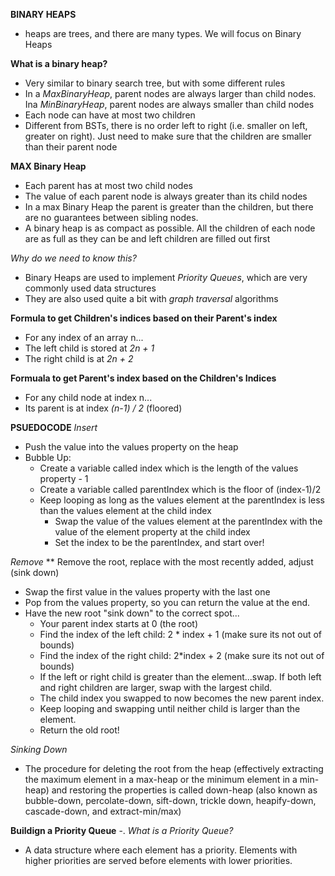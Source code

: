 **BINARY HEAPS**
* heaps are trees, and there are many types. We will focus on Binary Heaps

**What is a binary heap?**
- Very similar to binary search tree, but with some different rules
- In a *MaxBinaryHeap*, parent nodes are always larger than child nodes. Ina  *MinBinaryHeap*, parent nodes are always smaller than child nodes
- Each node can have at most two children
- Different from BSTs, there is no order left to right (i.e. smaller on left, greater on right). Just need to make sure that the children are smaller than their parent node

**MAX Binary Heap**
- Each parent has at most two child nodes
- The value of each parent node is always greater than its child nodes
- In a max Binary Heap the parent is greater than the children, but there are no guarantees between sibling nodes.
- A binary heap is as compact as possible. All the children of each node are as full as they can be and left children are filled out first

*Why do we need to know this?*
- Binary Heaps are used to implement *Priority Queues*, which are very commonly used data structures
- They are also used quite a bit with *graph traversal* algorithms

**Formula to get Children's indices based on their Parent's index**
- For any index of an array n...
- The left child is stored at *2n + 1*
- The right child is at *2n + 2*

**Formuala to get Parent's index based on the Children's Indices**
- For any child node at index n...
- Its parent is at index *(n-1) / 2* (floored)


**PSUEDOCODE**
*Insert*
- Push the value into the values property on the heap
- Bubble Up:
  - Create a variable called index which is the length of the values property - 1
  - Create a variable called parentIndex which is the floor of (index-1)/2
  - Keep looping as long as the values element at the parentIndex is less than the values element at the child index
    - Swap the value of the values element at the parentIndex with the value of the element property at the child index
    - Set the index to be the parentIndex, and start over!

*Remove*
** Remove the root, replace with the most recently added, adjust (sink down)
- Swap the first value in the values property with the last one
- Pop from the values property, so you can return the value at the end.
- Have the new root "sink down" to the correct spot...​
  - Your parent index starts at 0 (the root)
  - Find the index of the left child: 2 * index + 1 (make sure its not out of bounds)
  - Find the index of the right child: 2*index + 2 (make sure its not out of bounds)
  - If the left or right child is greater than the element...swap. If both left and right children are larger, swap with the largest child.
  - The child index you swapped to now becomes the new parent index.  
  - Keep looping and swapping until neither child is larger than the element.
  - Return the old root!

*Sinking Down*
- The procedure for deleting the root from the heap (effectively extracting the maximum element in a max-heap or the minimum element in a min-heap) and restoring the properties is called down-heap (also known as bubble-down, percolate-down, sift-down, trickle down, heapify-down, cascade-down, and extract-min/max)


**Buildign a Priority Queue**
-.
*What is a Priority Queue?*
- A data structure where each element has a priority. Elements with higher priorities are served before elements with lower priorities.

